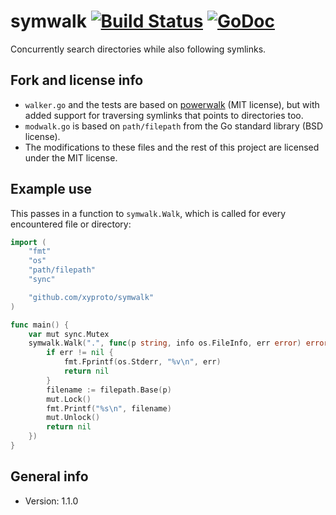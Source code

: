 # symwalk [![Build Status](https://travis-ci.com/xyproto/symwalk.svg?branch=master)](https://travis-ci.com/xyproto/symwalk) [![GoDoc](https://godoc.org/github.com/xyproto/symwalk?status.svg)](http://godoc.org/github.com/xyproto/symwalk)

Concurrently search directories while also following symlinks.

## Fork and license info

* `walker.go` and the tests are based on [powerwalk](https://github.com/stretchr/powerwalk) (MIT license), but with added support for traversing symlinks that points to directories too.
* `modwalk.go` is based on `path/filepath` from the Go standard library (BSD license).
* The modifications to these files and the rest of this project are licensed under the MIT license.

## Example use

This passes in a function to `symwalk.Walk`, which is called for every encountered file or directory:

```go
import (
	"fmt"
	"os"
	"path/filepath"
	"sync"

	"github.com/xyproto/symwalk"
)

func main() {
	var mut sync.Mutex
	symwalk.Walk(".", func(p string, info os.FileInfo, err error) error {
		if err != nil {
			fmt.Fprintf(os.Stderr, "%v\n", err)
			return nil
		}
		filename := filepath.Base(p)
		mut.Lock()
		fmt.Printf("%s\n", filename)
		mut.Unlock()
		return nil
	})
}
```

## General info

* Version: 1.1.0
